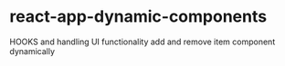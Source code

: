 # react-app-dynamic-components
HOOKS and handling UI functionality add and remove item component dynamically
